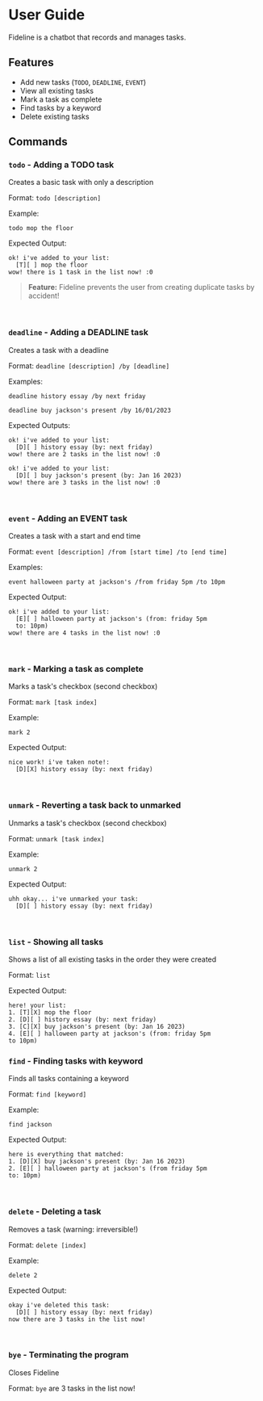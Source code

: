 # User Guide

Fideline is a chatbot that records and manages tasks.

## Features 

- Add new tasks (`TODO`, `DEADLINE`, `EVENT`)
- View all existing tasks
- Mark a task as complete
- Find tasks by a keyword
- Delete existing tasks

## Commands

### `todo` - Adding a TODO task

Creates a basic task with only a description

Format: `todo [description]`

Example: 
```
todo mop the floor
```

Expected Output:
```
ok! i've added to your list:
  [T][ ] mop the floor
wow! there is 1 task in the list now! :0
```

> **Feature:** Fideline prevents the user from creating
> duplicate tasks by accident! 
<br />

### `deadline` - Adding a DEADLINE task

Creates a task with a deadline

Format: `deadline [description] /by [deadline]`

Examples:
```
deadline history essay /by next friday
```
```
deadline buy jackson's present /by 16/01/2023
```
Expected Outputs:
```
ok! i've added to your list:
  [D][ ] history essay (by: next friday)
wow! there are 2 tasks in the list now! :0
```
```
ok! i've added to your list:
  [D][ ] buy jackson's present (by: Jan 16 2023)
wow! there are 3 tasks in the list now! :0
```
<br />

### `event` - Adding an EVENT task

Creates a task with a start and end time

Format: `event [description] /from [start time] /to [end time]`

Examples:
```
event halloween party at jackson's /from friday 5pm /to 10pm
```
Expected Output:
```
ok! i've added to your list:
  [E][ ] halloween party at jackson's (from: friday 5pm 
  to: 10pm)
wow! there are 4 tasks in the list now! :0
```
<br />

### `mark` - Marking a task as complete

Marks a task's checkbox (second checkbox)

Format: `mark [task index]`

Example:
```
mark 2
```
Expected Output:
```
nice work! i've taken note!:
  [D][X] history essay (by: next friday)
```

<br />

### `unmark` - Reverting a task back to unmarked

Unmarks a task's checkbox (second checkbox)

Format: `unmark [task index]`

Example:
```
unmark 2
```
Expected Output:
```
uhh okay... i've unmarked your task:
  [D][ ] history essay (by: next friday)
```

<br />

### `list` - Showing all tasks

Shows a list of all existing tasks in the order they were created

Format: `list`

Expected Output:
```
here! your list:
1. [T][X] mop the floor
2. [D][ ] history essay (by: next friday)
3. [C][X] buy jackson's present (by: Jan 16 2023)
4. [E][ ] halloween party at jackson's (from: friday 5pm
to 10pm)
```

### `find` - Finding tasks with keyword

Finds all tasks containing a keyword

Format: `find [keyword]`

Example:
```
find jackson
```
Expected Output:
```
here is everything that matched:
1. [D][X] buy jackson's present (by: Jan 16 2023)
2. [E][ ] halloween party at jackson's (from friday 5pm
to: 10pm)
```
<br />

### `delete` - Deleting a task

Removes a task (warning: irreversible!)

Format: `delete [index]`

Example:
```
delete 2
```
Expected Output:
```
okay i've deleted this task:
  [D][ ] history essay (by: next friday)
now there are 3 tasks in the list now!
```
<br />

### `bye` - Terminating the program

Closes Fideline

Format: `bye`
are 3 tasks in the list now!
<br />
